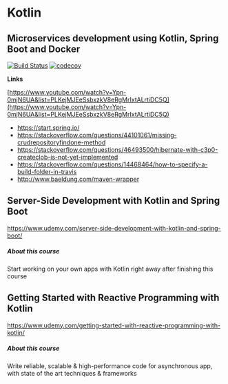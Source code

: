 # Kotlin

## Microservices development using Kotlin, Spring Boot and Docker

[![Build Status](https://travis-ci.org/SergiOn/kotlin.svg?branch=microservices)](https://travis-ci.org/SergiOn/kotlin)
[![codecov](https://codecov.io/gh/SergiOn/kotlin/branch/microservices/graph/badge.svg)](https://codecov.io/gh/SergiOn/kotlin)

**Links**

[https://www.youtube.com/watch?v=Ypn-0mjN6UA&list=PLKejMJEeSsbxzkV8eRgMrIxtALrtiDC5Q](https://www.youtube.com/watch?v=Ypn-0mjN6UA&list=PLKejMJEeSsbxzkV8eRgMrIxtALrtiDC5Q)

* https://start.spring.io/
* https://stackoverflow.com/questions/44101061/missing-crudrepositoryfindone-method
* https://stackoverflow.com/questions/46493500/hibernate-with-c3p0-createclob-is-not-yet-implemented
* https://stackoverflow.com/questions/14468464/how-to-specify-a-build-folder-in-travis
* http://www.baeldung.com/maven-wrapper


## Server-Side Development with Kotlin and Spring Boot

https://www.udemy.com/server-side-development-with-kotlin-and-spring-boot/

##### About this course

Start working on your own apps with Kotlin right away after finishing this course

## Getting Started with Reactive Programming with Kotlin

https://www.udemy.com/getting-started-with-reactive-programming-with-kotlin/

##### About this course

Write reliable, scalable & high-performance code for asynchronous app, with state of the art techniques & frameworks
